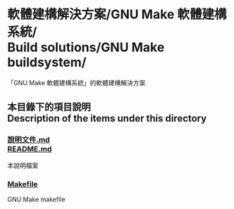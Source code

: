 # 軟體建構解決方案/GNU Make 軟體建構系統/<br />Build solutions/GNU Make buildsystem/
「GNU Make 軟體建構系統」的軟體建構解決方案

## 本目錄下的項目說明<br />Description of the items under this directory
### [說明文件.md<br />README.md](README.md)
本說明檔案
### [Makefile](Makefile)
GNU Make makefile
